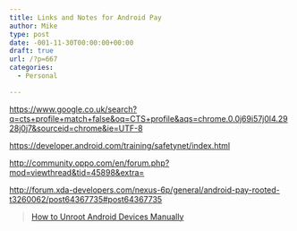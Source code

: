```yaml
---
title: Links and Notes for Android Pay
author: Mike
type: post
date: -001-11-30T00:00:00+00:00
draft: true
url: /?p=667
categories:
  - Personal

---
```

https://www.google.co.uk/search?q=cts+profile+match+false&oq=CTS+profile&aqs=chrome.0.0j69i57j0l4.2928j0j7&sourceid=chrome&ie=UTF-8

https://developer.android.com/training/safetynet/index.html

http://community.oppo.com/en/forum.php?mod=viewthread&tid=45898&extra=

http://forum.xda-developers.com/nexus-6p/general/android-pay-rooted-t3260062/post64367735#post64367735

<blockquote class="wp-embedded-content" data-secret="89dtM8SDD8">
  <p>
    <a href="https://www.droidviews.com/how-to-unroot-android-devices-manually/">How to Unroot Android Devices Manually</a>
  </p>
</blockquote>